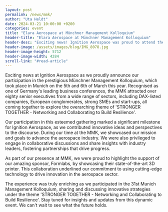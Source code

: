 ```yaml
---
layout: post
permalink: /news/mmk/
author: "Uta Heldt"
date: 2024-03-21 10:00:00 +0200
categories: event
title: "Elara Aerospace at Münchner Management Kolloquium"
header-title: "Elara Aerospace at Münchner Management Kolloquium"
header-desc: "Exciting news! Ignition Aerospace was proud to attend the prestigious Münchner Management Kolloquium in Munich on the 5th and 6th of March. This leading business congress in Germany brought together over eighty distinguished executives from various industries, all focused on the theme 'STRONGER TOGETHER - Networking and Collaborating to Build Resilience'. We were honoured to contribute innovative ideas to this esteemed event and look forward to sharing our insights to move the aerospace industry forward."
header-image: /assets/images/blog/IMG_8078.jpg
header-image-height: 5712
header-image-width: 4284
scroll-link: "#read-article"
---
```


Exciting news at Ignition Aerospace as we proudly announce our participation in the prestigious Münchner Management Kolloquium, which took place in Munich on the 5th and 6th of March this year. Recognised as one of Germany's leading business conferences, the MMK attracted over eighty senior executives from a wide range of sectors, including DAX-listed companies, European conglomerates, strong SMEs and start-ups, all coming together to explore the overarching theme of 'STRONGER TOGETHER - Networking and Collaborating to Build Resilience'.

Our participation in this esteemed gathering marked a significant milestone for Ignition Aerospace, as we contributed innovative ideas and perspectives to the discourse. During our time at the MMK, we showcased our mission and goals to advance the aerospace industry. We were also privileged to engage in collaborative discussions and share insights with industry leaders, fostering partnerships that drive progress.

As part of our presence at MMK, we were proud to highlight the support of our amazing sponsor, Formlabs, by showcasing their state-of-the-art 3D printer. This collaboration underlined our commitment to using cutting-edge technology to drive innovation in the aerospace sector.

The experience was truly enriching as we participated in the 31st Munich Management Kolloquium, sharing and discussing innovative strategies under the theme 'STRONGER TOGETHER - Networking and Collaborating to Build Resilience'. Stay tuned for insights and updates from this dynamic event. We can't wait to see what the future holds.  
